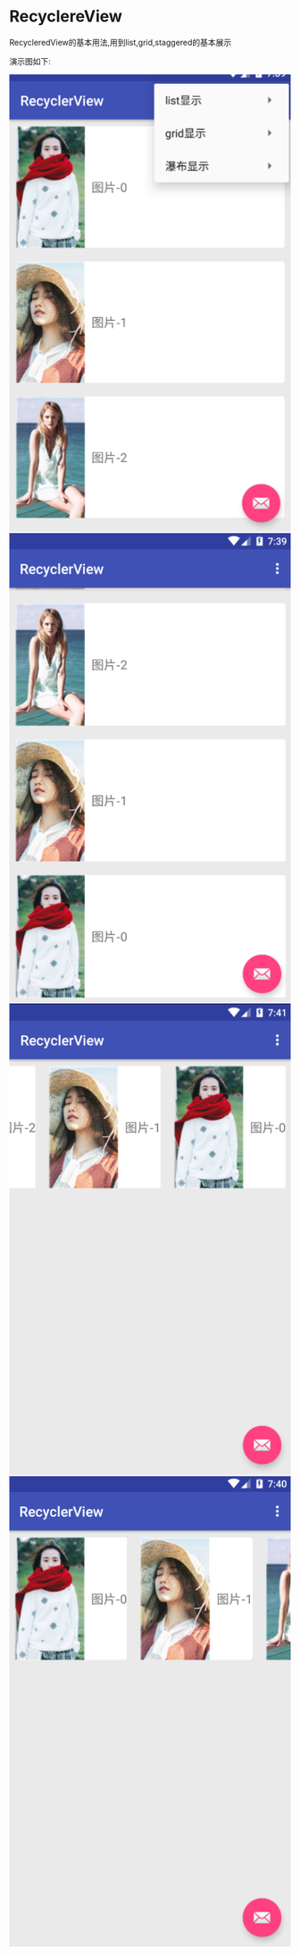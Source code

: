 # RecyclereView
RecycleredView的基本用法,用到list,grid,staggered的基本展示

演示图如下:


![image](https://github.com/hlk940321/RecyclereView/raw/master/screenshots/ListNormal.png)
![image](https://github.com/hlk940321/RecyclereView/raw/master/screenshots/ListVerticalReverse.png)
![image](https://github.com/hlk940321/RecyclereView/raw/master/screenshots/ListReverse.png)
![image](https://github.com/hlk940321/RecyclereView/raw/master/screenshots/ListVertical.png)


